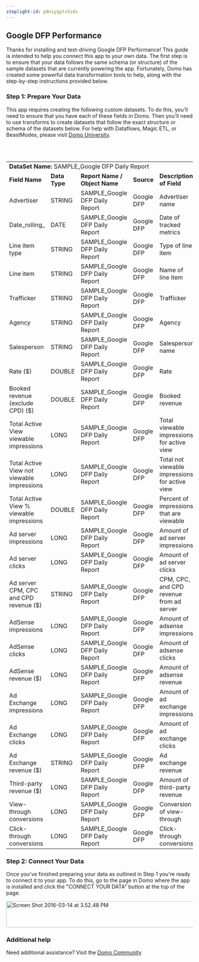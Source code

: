 ```yaml
---
stoplight-id: p0niyqytv5idx
---
```


<div class="col-md-12 content-panel">
                <h2>Google DFP Performance</h2>
                <p></p><p>Thanks for installing and test-driving <span id="title">Google DFP Performance</span>! This guide is intended to help you connect this app to your own data. The first step is to ensure that your data follows the same schema (or structure) of the sample datasets that are currently powering the app. Fortunately, Domo has created some powerful data transformation tools to help, along with the step-by-step instructions provided below.</p><div class="doc-row" id="Step%201:%20Identify%20Required%20Data%20Fields"><h3 class="doc-row-title">Step 1: Prepare Your Data</h3><div class="small-pad-bottom"><p>This app requires creating the following custom datasets. To do this, you'll need to ensure that you have each of these fields in Domo. Then you'll need to use transforms to create datasets that follow the exact structure or schema of the datasets below. For help with Dataflows, Magic ETL, or BeastModes, please visit <a href="https://university.domo.com/" target="_blank">Domo University</a>.</p></div>
                <br><br>
                <div id="custom-data-container"><table id="SAMPLE_Google-DFP-Daily-Report"><tbody><tr><td colspan="6"><strong>DataSet Name:</strong> <span class="value">SAMPLE_Google DFP Daily Report</span></td></tr><!--tr>    <td colspan="6"></td></tr--><tr><td><strong>Field Name</strong></td><td><strong>Data Type</strong></td><td><strong>Report Name / Object Name</strong></td><td><strong>Source </strong></td><td colspan="2"><strong>Description of Field</strong></td></tr><tr><td>Advertiser</td><td>STRING</td><td>SAMPLE_Google DFP Daily Report</td><td>Google DFP</td><td colspan="2">Advertiser name</td></tr><tr><td>Date_rolling_</td><td>DATE</td><td>SAMPLE_Google DFP Daily Report</td><td>Google DFP</td><td colspan="2">Date of tracked metrics</td></tr><tr><td>Line item type</td><td>STRING</td><td>SAMPLE_Google DFP Daily Report</td><td>Google DFP</td><td colspan="2">Type of line item</td></tr><tr><td>Line item</td><td>STRING</td><td>SAMPLE_Google DFP Daily Report</td><td>Google DFP</td><td colspan="2">Name of line item</td></tr><tr><td>Trafficker</td><td>STRING</td><td>SAMPLE_Google DFP Daily Report</td><td>Google DFP</td><td colspan="2">Trafficker</td></tr><tr><td>Agency</td><td>STRING</td><td>SAMPLE_Google DFP Daily Report</td><td>Google DFP</td><td colspan="2">Agency</td></tr><tr><td>Salesperson</td><td>STRING</td><td>SAMPLE_Google DFP Daily Report</td><td>Google DFP</td><td colspan="2">Salesperson name</td></tr><tr><td>Rate ($)</td><td>DOUBLE</td><td>SAMPLE_Google DFP Daily Report</td><td>Google DFP</td><td colspan="2">Rate</td></tr><tr><td>Booked revenue (exclude CPD) ($)</td><td>DOUBLE</td><td>SAMPLE_Google DFP Daily Report</td><td>Google DFP</td><td colspan="2">Booked revenue</td></tr><tr><td>Total Active View viewable impressions</td><td>LONG</td><td>SAMPLE_Google DFP Daily Report</td><td>Google DFP</td><td colspan="2">Total viewable impressions for active view</td></tr><tr><td>Total Active View not viewable impressions</td><td>LONG</td><td>SAMPLE_Google DFP Daily Report</td><td>Google DFP</td><td colspan="2">Total not viewable impressions for active view</td></tr><tr><td>Total Active View % viewable impressions</td><td>DOUBLE</td><td>SAMPLE_Google DFP Daily Report</td><td>Google DFP</td><td colspan="2">Percent of impressions that are viewable</td></tr><tr><td>Ad server impressions</td><td>LONG</td><td>SAMPLE_Google DFP Daily Report</td><td>Google DFP</td><td colspan="2">Amount of ad server impressions</td></tr><tr><td>Ad server clicks</td><td>LONG</td><td>SAMPLE_Google DFP Daily Report</td><td>Google DFP</td><td colspan="2">Amount of ad server clicks</td></tr><tr><td>Ad server CPM, CPC and CPD revenue ($)</td><td>STRING</td><td>SAMPLE_Google DFP Daily Report</td><td>Google DFP</td><td colspan="2">CPM, CPC, and CPD revenue from ad server</td></tr><tr><td>AdSense impressions</td><td>LONG</td><td>SAMPLE_Google DFP Daily Report</td><td>Google DFP</td><td colspan="2">Amount of adsense impressions</td></tr><tr><td>AdSense clicks</td><td>LONG</td><td>SAMPLE_Google DFP Daily Report</td><td>Google DFP</td><td colspan="2">Amount of adsense clicks</td></tr><tr><td>AdSense revenue ($)</td><td>LONG</td><td>SAMPLE_Google DFP Daily Report</td><td>Google DFP</td><td colspan="2">Amount of adsense revenue</td></tr><tr><td>Ad Exchange impressions</td><td>LONG</td><td>SAMPLE_Google DFP Daily Report</td><td>Google DFP</td><td colspan="2">Amount of ad exchange impressions</td></tr><tr><td>Ad Exchange clicks</td><td>LONG</td><td>SAMPLE_Google DFP Daily Report</td><td>Google DFP</td><td colspan="2">Amount of ad exchange clicks</td></tr><tr><td>Ad Exchange revenue ($)</td><td>STRING</td><td>SAMPLE_Google DFP Daily Report</td><td>Google DFP</td><td colspan="2">Ad exchange revenue</td></tr><tr><td>Third-party revenue ($)</td><td>LONG</td><td>SAMPLE_Google DFP Daily Report</td><td>Google DFP</td><td colspan="2">Amount of third-party revenue</td></tr><tr><td>View-through conversions</td><td>LONG</td><td>SAMPLE_Google DFP Daily Report</td><td>Google DFP</td><td colspan="2">Conversion of view-through</td></tr><tr><td>Click-through conversions</td><td>LONG</td><td>SAMPLE_Google DFP Daily Report</td><td>Google DFP</td><td colspan="2">Click-through conversions</td></tr></tbody></table><div class="doc-row medium-pad-top">
                <h3 class="doc-row-title">Step 2: Connect Your Data</h3>
                <div class="small-pad-bottom">
                    <p>Once you've finished preparing your data as outlined in Step 1 you're ready to connect it to your app. To do this, go to the page in Domo where the app is installed and click the "CONNECT YOUR DATA" button at the top of the page.</p>
                    <p class="small-pad">
                    <img class="alignnone size-full wp-image-1207" src="https://s3.amazonaws.com/development.domo.com/wp-content/uploads/2016/03/14155707/Screen-Shot-2016-03-14-at-3.52.48-PM1.png" alt="Screen Shot 2016-03-14 at 3.52.48 PM" width="1158" height="71">
                    </p>
                    <div id="ooyalaplayer-IyYTc1MjE61NwLdtrxXvZuhH-dSGbWnR" class="ooyalaplayer"></div>
                    <script>
                        OO.ready(function() {
                            OO.Player.create("ooyalaplayer-IyYTc1MjE61NwLdtrxXvZuhH-dSGbWnR", "IyYTc1MjE61NwLdtrxXvZuhH-dSGbWnR", {
                                height: 380
                            });
                        });
                    </script>
                </div>
                <h3 class="doc-row-title">Additional help</h3>
                <div class="small-pad-bottom">
                    <p>Need additional assistance? Visit the <a href="https://dojo.domo.com">Domo Community</a></p>
                </div>
            </div></div></div><p></p>            </div>
